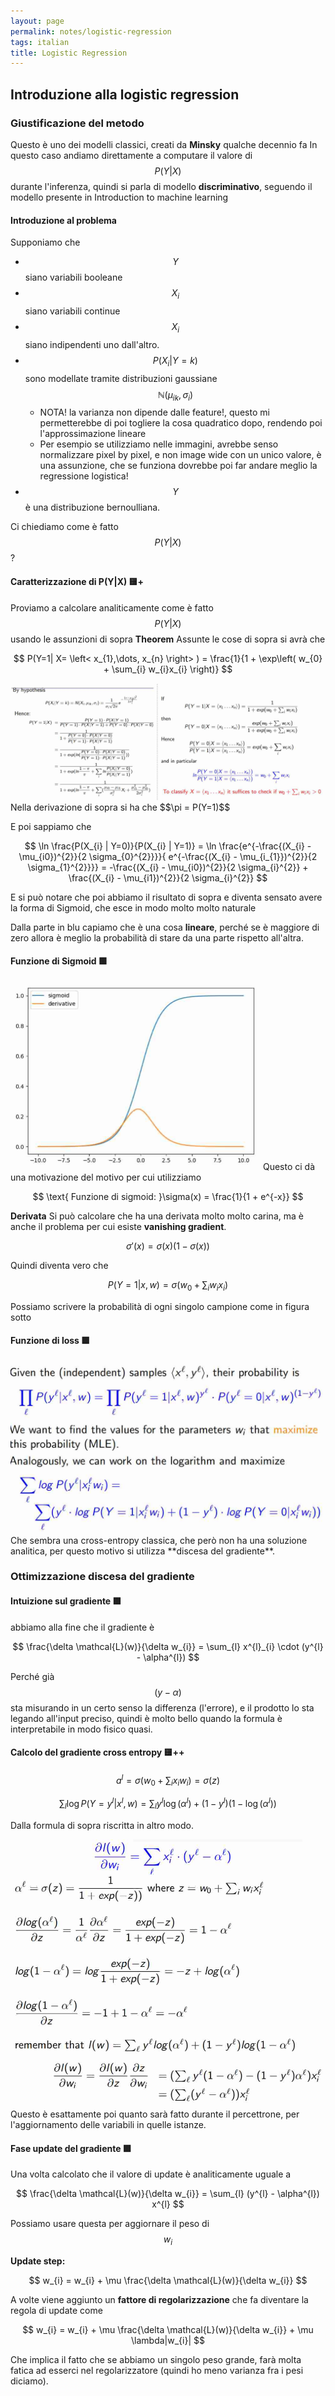 ```yaml
---
layout: page
permalink: notes/logistic-regression
tags: italian
title: Logistic Regression
---
```


## Introduzione alla logistic regression
### Giustificazione del metodo
Questo è uno dei modelli classici, creati da **Minsky** qualche decennio fa
In questo caso andiamo direttamente a computare il valore di $$P(Y|X)$$ durante l'inferenza, quindi si parla di modello **discriminativo**, seguendo il modello presente in Introduction to machine learning

#### Introduzione al problema
Supponiamo che
- $$Y$$ siano variabili booleane
- $$X_{i}$$ siano variabili continue
- $$X_{i}$$ siano indipendenti uno dall'altro.
- $$P(X_{i}| Y= k)$$ sono modellate tramite distribuzioni gaussiane $$\mathbb{N}(\mu_{ik}, \sigma_{i})$$ 
	- NOTA! la varianza non dipende dalle feature!, questo mi permetterebbe di poi togliere la cosa quadratico dopo, rendendo poi l'approssimazione lineare
	- Per esempio se utilizziamo nelle immagini, avrebbe senso normalizzare pixel by pixel, e non image wide con un unico valore, è una assunzione, che se funziona dovrebbe poi far andare meglio la regressione logistica!
- $$Y$$ è una distribuzione bernoulliana.

Ci chiediamo come è fatto $$P(Y|X)$$?

#### Caratterizzazione di P(Y|X) 🟨+
Proviamo a calcolare analiticamente come è fatto $$P(Y|X)$$ usando le assunzioni di sopra
**Theorem**
Assunte le cose di sopra si avrà che 

$$
P(Y=1| X= \left< x_{1},\dots, x_{n} \right> ) = \frac{1}{1 + \exp\left( w_{0} + \sum_{i} w_{i}x_{i} \right)}
$$


<img src="/images/notes/Logistic Regression-1697464292967.jpeg" alt="Logistic Regression-1697464292967">
Nella derivazione di sopra si ha che $$\pi = P(Y=1)$$

E poi sappiamo che 


$$
\ln \frac{P(X_{i} | Y=0)}{P(X_{i} | Y=1)} = \ln \frac{e^{-\frac{(X_{i} - \mu_{i0})^{2}}{2 \sigma_{0}^{2}}}}{ e^{-\frac{(X_{i} - \mu_{i_{1}})^{2}}{2 \sigma_{1}^{2}}}} = -\frac{(X_{i} - \mu_{i0})^{2}}{2 \sigma_{i}^{2}} + \frac{(X_{i} - \mu_{i1})^{2}}{2 \sigma_{i}^{2}}
$$


E si può notare che poi abbiamo il risultato di sopra e diventa sensato avere la forma di Sigmoid, che esce in modo molto molto naturale

Dalla parte in blu capiamo che è una cosa **lineare**, perché se è maggiore di zero allora è meglio la probabilità di stare da una parte rispetto all'altra.

#### Funzione di Sigmoid 🟩
<img src="/images/notes/Logistic Regression-1697464563385.jpeg" width="400" alt="Logistic Regression-1697464563385">
Questo ci dà una motivazione del motivo per cui utilizziamo

$$
\text{ Funzione di sigmoid: }\sigma(x) = \frac{1}{1 + e^{-x}} 
$$

**Derivata**
Si può calcolare che ha una derivata molto molto carina, ma è anche il problema per cui esiste **vanishing gradient**.

$$
\sigma'(x) = \sigma(x) (1 - \sigma(x))
$$


Quindi diventa vero che

$$
P(Y=1|x,w) = \sigma\left( w_{0} + \sum_{i} w_{i}x_{i} \right)
$$


Possiamo scrivere la probabilità di ogni singolo campione come in figura sotto

#### Funzione di loss 🟩
<img src="/images/notes/Logistic Regression-1697462930410.jpeg" alt="Logistic Regression-1697462930410">
Che sembra una cross-entropy classica, che però non ha una soluzione analitica, per questo motivo si utilizza **discesa del gradiente**.

### Ottimizzazione discesa del gradiente
#### Intuizione sul gradiente 🟩
abbiamo alla fine che il gradiente è


$$
\frac{\delta \mathcal{L}(w)}{\delta w_{i}} = \sum_{l} x^{l}_{i} \cdot (y^{l} - \alpha^{l})
$$

Perché già $$(y - \alpha)$$ sta misurando in un certo senso la differenza (l'errore), e il prodotto lo sta legando all'input preciso, quindi è molto bello quando la formula è interpretabile in modo fisico quasi.

#### Calcolo del gradiente cross entropy 🟨++

$$
a^{l} = \sigma\left( w_{0} + \sum_{i} x_{i}w_{i} \right) = \sigma(z)
$$


$$
\sum_{l} \log P(Y= y^{l} | x ^{l}, w) = \sum_{l} y^{l}\log(\alpha^{l}) + (1-  y^{l})(1 - \log(\alpha^{l}))
$$

Dalla formula di sopra riscritta in altro modo.

<img src="/images/notes/Logistic Regression-1697463186166.jpeg" alt="Logistic Regression-1697463186166">
Questo è esattamente poi quanto sarà fatto durante il percettrone, per l'aggiornamento delle variabili in quelle istanze.

#### Fase update del gradiente 🟩
Una volta calcolato che il valore di update è analiticamente uguale a 

$$
\frac{\delta \mathcal{L}(w)}{\delta w_{i}} = \sum_{l} (y^{l} - \alpha^{l}) x^{l}
$$

Possiamo usare questa per aggiornare il peso di $$w_{i}$$

**Update step:**

$$
w_{i} = w_{i} + \mu \frac{\delta \mathcal{L}(w)}{\delta w_{i}} 
$$


A volte viene aggiunto un **fattore di regolarizzazione** che fa diventare la regola di update come 

$$
w_{i} = w_{i} + \mu \frac{\delta \mathcal{L}(w)}{\delta w_{i}}  + \mu \lambda|w_{i}|
$$

Che implica il fatto che se abbiamo un singolo peso grande, farà molta fatica ad esserci nel regolarizzatore (quindi ho meno varianza fra i pesi diciamo).